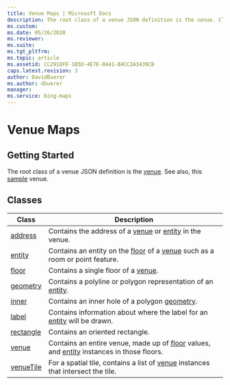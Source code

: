 ```yaml
---
title: Venue Maps | Microsoft Docs
description: The root class of a venue JSON definition is the venue. Classes include address, entity, floor, geometry, inner, label, rectangle, venue, and venueTile.
ms.custom: 
ms.date: 05/26/2020
ms.reviewer: 
ms.suite: 
ms.tgt_pltfrm: 
ms.topic: article
ms.assetid: CC2918FE-1B5D-4E7E-8441-B4CC2A3439CB
caps.latest.revision: 3
author: DavidBuerer
ms.author: dbuerer
manager: 
ms.service: bing-maps
---
```

# Venue Maps

## Getting Started

The root class of a venue JSON definition is the [venue].  See also, this [sample] venue.

## Classes

| Class       | Description |
|-------------|-------------|
| [address]   | Contains the address of a [venue] or [entity] in the venue. |
| [entity]    | Contains an entity on the [floor] of a [venue] such as a room or point feature. |
| [floor]     | Contains a single floor of a [venue]. |
| [geometry]  | Contains a polyline or polygon representation of an [entity]. |
| [inner]     | Contains an inner hole of a polygon [geometry]. |
| [label]     | Contains information about where the label for an [entity] will be drawn. |
| [rectangle] | Contains an oriented rectangle. |
| [venue]     | Contains an entire venue, made up of [floor] values, and [entity] instances in those floors. |
| [venueTile] | For a spatial tile, contains a list of [venue] instances that intersect the tile. |

[address]: address.md
[entity]: entity.md
[floor]: floor.md
[geometry]: geometry.md
[inner]: inner.md
[label]: label.md
[rectangle]: rectangle.md
[venue]: venue.md
[venueTile]: venueTile.md
[sample]: sample.md
